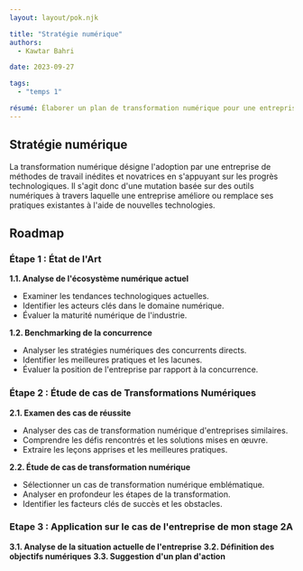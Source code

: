 ```yaml
---
layout: layout/pok.njk

title: "Stratégie numérique"
authors:
  - Kawtar Bahri

date: 2023-09-27

tags: 
  - "temps 1"

résumé: Élaborer un plan de transformation numérique pour une entreprise, y compris l'adoption de nouvelles technologies et la refonte des processus. 
---
```


## Stratégie numérique 
La transformation numérique désigne l'adoption par une entreprise de méthodes de travail inédites et novatrices en s'appuyant sur les progrès technologiques. Il s'agit donc d'une mutation basée sur des outils numériques à travers laquelle une entreprise améliore ou remplace ses pratiques existantes à l'aide de nouvelles technologies.

## Roadmap 

### Étape 1 : État de l'Art

**1.1. Analyse de l'écosystème numérique actuel**

- Examiner les tendances technologiques actuelles.
- Identifier les acteurs clés dans le domaine numérique.
- Évaluer la maturité numérique de l'industrie.

**1.2. Benchmarking de la concurrence**

- Analyser les stratégies numériques des concurrents directs.
- Identifier les meilleures pratiques et les lacunes.
- Évaluer la position de l'entreprise par rapport à la concurrence.

### Étape 2 : Étude de cas de Transformations Numériques

**2.1. Examen des cas de réussite**

- Analyser des cas de transformation numérique d'entreprises similaires.
- Comprendre les défis rencontrés et les solutions mises en œuvre.
- Extraire les leçons apprises et les meilleures pratiques.

**2.2. Étude de cas de transformation numérique**

- Sélectionner un cas de transformation numérique emblématique.
- Analyser en profondeur les étapes de la transformation.
- Identifier les facteurs clés de succès et les obstacles. 

### Etape 3 : Application sur le cas de l'entreprise de mon stage 2A
**3.1. Analyse de la situation actuelle de l'entreprise**
**3.2. Définition des objectifs numériques**
**3.3. Suggestion d'un plan d'action**

